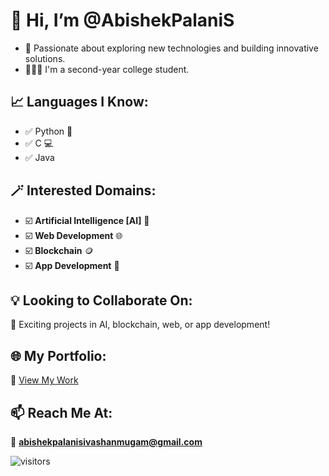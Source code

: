 # 👋 Hi, I’m @AbishekPalaniS  
- 👀 Passionate about exploring new technologies and building innovative solutions.  
- 👨🏻‍🎓 I'm a second-year college student.  

## 📈 Languages I Know:  
- ✅ Python 🐍  
- ✅ C 💻   
- ✅ Java 

## 🪄 Interested Domains:  
- ☑️ **Artificial Intelligence [AI]** 🤖  
- ☑️ **Web Development** 🌐  
- ☑️ **Blockchain** 🪙  
- ☑️ **App Development** 📱  

## 💡 Looking to Collaborate On:  
🚀 Exciting projects in AI, blockchain, web, or app development!  

## 🌐 My Portfolio:  
🔗 [View My Work](https://bespoke-faun-a5c347.netlify.app)  

## 📫 Reach Me At:  
📩 **abishekpalanisivashanmugam@gmail.com**  

![visitors](https://visitor-badge.laobi.icu/badge?page_id=AbishekPalaniS/AbishekPalaniS)  

<!---  
AbishekPalaniS/AbishekPalaniS is a ✨ special ✨ repository because its `README.md` (this file) appears on your GitHub profile.  
You can click the Preview link to take a look at your changes.  
--->
